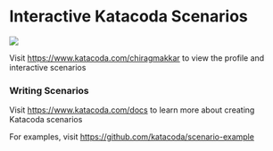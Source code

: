 # Interactive Katacoda Scenarios

[![](http://shields.katacoda.com/katacoda/chiragmakkar/count.svg)](https://www.katacoda.com/chiragmakkar "Get your profile on Katacoda.com")

Visit https://www.katacoda.com/chiragmakkar to view the profile and interactive scenarios

### Writing Scenarios
Visit https://www.katacoda.com/docs to learn more about creating Katacoda scenarios

For examples, visit https://github.com/katacoda/scenario-example
